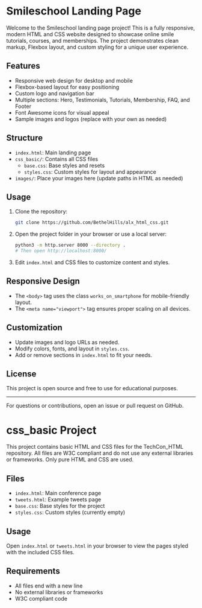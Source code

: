 # Smileschool Landing Page

Welcome to the Smileschool landing page project! This is a fully responsive, modern HTML and CSS website designed to showcase online smile tutorials, courses, and memberships. The project demonstrates clean markup, Flexbox layout, and custom styling for a unique user experience.

## Features
- Responsive web design for desktop and mobile
- Flexbox-based layout for easy positioning
- Custom logo and navigation bar
- Multiple sections: Hero, Testimonials, Tutorials, Membership, FAQ, and Footer
- Font Awesome icons for visual appeal
- Sample images and logos (replace with your own as needed)

## Structure
- `index.html`: Main landing page
- `css_basic/`: Contains all CSS files
  - `base.css`: Base styles and resets
  - `styles.css`: Custom styles for layout and appearance
- `images/`: Place your images here (update paths in HTML as needed)

## Usage
1. Clone the repository:
	```sh
	git clone https://github.com/BethelHills/alx_html_css.git
	```
2. Open the project folder in your browser or use a local server:
	```sh
	python3 -m http.server 8000 --directory .
	# Then open http://localhost:8000/
	```
3. Edit `index.html` and CSS files to customize content and styles.

## Responsive Design
- The `<body>` tag uses the class `works_on_smartphone` for mobile-friendly layout.
- The `<meta name="viewport">` tag ensures proper scaling on all devices.

## Customization
- Update images and logo URLs as needed.
- Modify colors, fonts, and layout in `styles.css`.
- Add or remove sections in `index.html` to fit your needs.

## License
This project is open source and free to use for educational purposes.

---
For questions or contributions, open an issue or pull request on GitHub.
# css_basic Project

This project contains basic HTML and CSS files for the TechCon_HTML repository. All files are W3C compliant and do not use any external libraries or frameworks. Only pure HTML and CSS are used.

## Files
- `index.html`: Main conference page
- `tweets.html`: Example tweets page
- `base.css`: Base styles for the project
- `styles.css`: Custom styles (currently empty)

## Usage
Open `index.html` or `tweets.html` in your browser to view the pages styled with the included CSS files.

## Requirements
- All files end with a new line
- No external libraries or frameworks
- W3C compliant code
